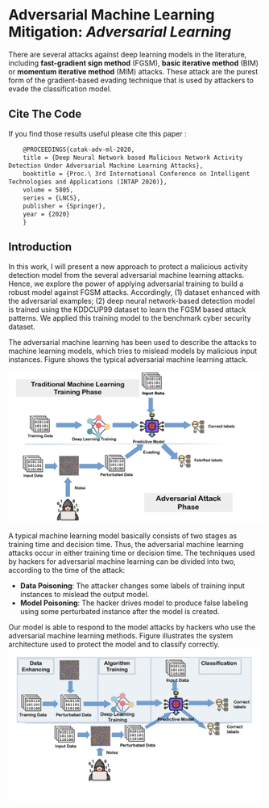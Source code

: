 # Adversarial Machine Learning Mitigation: *Adversarial Learning*

There are several attacks against deep learning models in the literature, including **fast-gradient sign method** (FGSM), **basic iterative method** (BIM) or **momentum iterative method** (MIM) attacks. These attack are the purest form of the gradient-based evading technique that is used by attackers to evade the classification model. 

## Cite The Code
If you find those results useful please cite this paper :
```
    @PROCEEDINGS{catak-adv-ml-2020,
    title = {Deep Neural Network based Malicious Network Activity Detection Under Adversarial Machine Learning Attacks},
    booktitle = {Proc.\ 3rd International Conference on Intelligent Technologies and Applications (INTAP 2020)},
    volume = 5805,
    series = {LNCS},
    publisher = {Springer},
    year = {2020}
    }
```
## Introduction
In this work, I will present a new approach to protect a malicious activity detection model from the several adversarial machine learning attacks. Hence, we explore the power of applying adversarial training to build a robust model against FGSM attacks. Accordingly, (1) dataset enhanced with the adversarial examples; (2) deep neural network-based detection model is trained using the KDDCUP99 dataset to learn the FGSM based attack patterns. We applied this training model to the benchmark cyber security dataset.

The adversarial machine learning has been used to describe the attacks to machine learning models, which tries to mislead models by malicious input instances. Figure shows the typical adversarial machine learning attack.

![Adversarial machine learning attack](adversarial_attack.png)

A typical machine learning model basically consists of two stages as training time and decision time. Thus, the adversarial machine learning attacks occur in either training time or decision time. The techniques used by hackers for adversarial machine learning can be divided into two, according to the time of the attack:

* **Data Poisoning**: The attacker changes some labels of training input instances to mislead the output model.
* **Model Poisoning**: The hacker drives model to produce false labeling using some perturbated instance after the model is created.

Our model is able to respond to the model attacks by hackers who use the adversarial machine learning methods. Figure illustrates the system architecture used to protect the model and to classify correctly.
![Adversarial machine learning attack mitigation](adversarial-machine-learning-mitigation.png)
